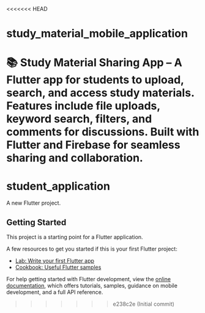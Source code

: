 <<<<<<< HEAD
# study_material_mobile_application
📚 Study Material Sharing App – A Flutter app for students to upload, search, and access study materials. Features include file uploads, keyword search, filters, and comments for discussions. Built with Flutter and Firebase for seamless sharing and collaboration. 
=======
# student_application

A new Flutter project.

## Getting Started

This project is a starting point for a Flutter application.

A few resources to get you started if this is your first Flutter project:

- [Lab: Write your first Flutter app](https://docs.flutter.dev/get-started/codelab)
- [Cookbook: Useful Flutter samples](https://docs.flutter.dev/cookbook)

For help getting started with Flutter development, view the
[online documentation](https://docs.flutter.dev/), which offers tutorials,
samples, guidance on mobile development, and a full API reference.
>>>>>>> e238c2e (Initial commit)
